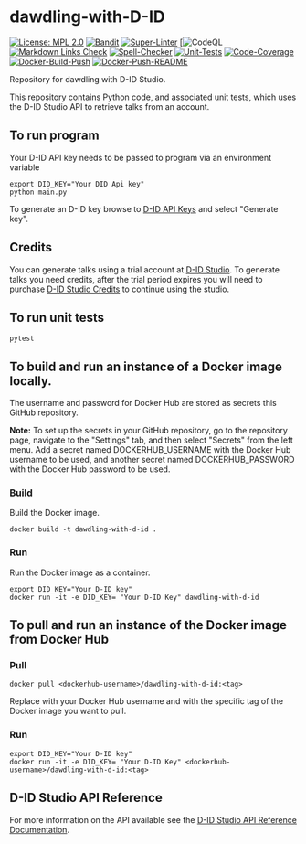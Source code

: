 # dawdling-with-D-ID

[![License: MPL 2.0](https://img.shields.io/badge/License-MPL%202.0-brightgreen.svg)](https://opensource.org/licenses/MPL-2.0)
[![Bandit](https://github.com/genai-musings/dawdling-with-D-ID/actions/workflows/bandit.yml/badge.svg)](https://github.com/genai-musings/dawdling-with-D-ID/actions/new?category=security)
[![Super-Linter](https://github.com/genai-musings/dawdling-with-D-ID/actions/workflows/linter.yml/badge.svg)](https://github.com/marketplace/actions/super-linter)
[![CodeQL](https://github.com/genai-musings/dawdling-with-D-ID/workflows/CodeQL/badge.svg?branch=main)
[![Markdown Links Check](https://github.com/genai-musings/dawdling-with-D-ID/actions/workflows/md-links.yml/badge.svg)](https://github.com/gaurav-nelson/github-action-markdown-link-check)
[![Spell-Checker](https://github.com/genai-musings/dawdling-with-D-ID/actions/workflows/spellcheck.yaml/badge.svg)](https://github.com/rojopolis/spellcheck-github-actions)
[![Unit-Tests](https://github.com/genai-musings/dawdling-with-D-ID/actions/workflows/test.yml/badge.svg)](https://github.com/actions/setup-python)
[![Code-Coverage](https://github.com/genai-musings/dawdling-with-D-ID/actions/workflows/coverage.yaml/badge.svg)](https://github.com/actions/setup-python)
[![Docker-Build-Push](https://github.com/genai-musings/dawdling-with-D-ID/actions/workflows/docker-build-push.yml/badge.svg)](https://hub.docker.com/)
[![Docker-Push-README](https://github.com/genai-musings/dawdling-with-D-ID/actions/workflows/docker-push-readme.yml/badge.svg)](https://hub.docker.com/)

Repository for dawdling with D-ID Studio.

 This repository contains Python code, and associated unit tests, which uses the D-ID Studio API to retrieve talks from an account.

## To run program

Your D-ID API key needs to be passed to program via an environment variable

```shell
export DID_KEY="Your DID Api key"
python main.py
```

To generate an D-ID key browse to [D-ID API Keys](https://studio.d-id.com/account-settings) and select "Generate key".

## Credits

You can generate talks using a trial account at [D-ID Studio](https://studio.d-id.com/). To generate talks you need credits, after the trial period expires you will need to purchase [D-ID Studio Credits](https://www.d-id.com/pricing/) to continue using the studio.

## To run unit tests

```shell
pytest
```

## To build and run an instance of a Docker image locally.

The username and password for Docker Hub are stored as secrets this GitHub repository.

**Note:** To set up the secrets in your GitHub repository, go to the repository page, navigate to the "Settings" tab, and then select "Secrets" from the left menu. Add a secret named DOCKERHUB_USERNAME with the Docker Hub username to be used, and another secret named DOCKERHUB_PASSWORD with the Docker Hub password to be used.

### Build

Build the Docker image.

```shell
docker build -t dawdling-with-d-id .
```

### Run

Run the Docker image as a container.

```shell
export DID_KEY="Your D-ID key"
docker run -it -e DID_KEY= "Your D-ID Key" dawdling-with-d-id
```

## To pull and run an instance of the Docker image from Docker Hub

### Pull

```shell
docker pull <dockerhub-username>/dawdling-with-d-id:<tag>
```

Replace <dockerhub-username> with your Docker Hub username and <tag> with the specific tag of the Docker image you want to pull.

### Run

```shell
export DID_KEY="Your D-ID key"
docker run -it -e DID_KEY= "Your D-ID Key" <dockerhub-username>/dawdling-with-d-id:<tag>
```

## D-ID Studio API Reference

For more information on the API available see the [D-ID Studio API Reference Documentation](https://docs.d-id.com/reference/get-started).
